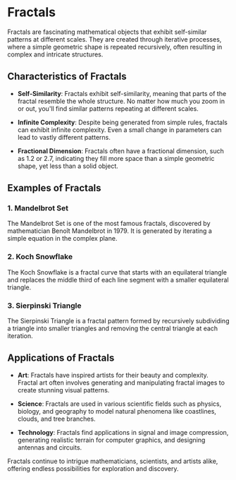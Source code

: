 # Fractals

Fractals are fascinating mathematical objects that exhibit self-similar patterns at different scales. They are created through iterative processes, where a simple geometric shape is repeated recursively, often resulting in complex and intricate structures.

## Characteristics of Fractals

- **Self-Similarity**: Fractals exhibit self-similarity, meaning that parts of the fractal resemble the whole structure. No matter how much you zoom in or out, you'll find similar patterns repeating at different scales.

- **Infinite Complexity**: Despite being generated from simple rules, fractals can exhibit infinite complexity. Even a small change in parameters can lead to vastly different patterns.

- **Fractional Dimension**: Fractals often have a fractional dimension, such as 1.2 or 2.7, indicating they fill more space than a simple geometric shape, yet less than a solid object.

## Examples of Fractals

### 1. Mandelbrot Set

The Mandelbrot Set is one of the most famous fractals, discovered by mathematician Benoît Mandelbrot in 1979. It is generated by iterating a simple equation in the complex plane.

### 2. Koch Snowflake

The Koch Snowflake is a fractal curve that starts with an equilateral triangle and replaces the middle third of each line segment with a smaller equilateral triangle.

### 3. Sierpinski Triangle

The Sierpinski Triangle is a fractal pattern formed by recursively subdividing a triangle into smaller triangles and removing the central triangle at each iteration.

## Applications of Fractals

- **Art**: Fractals have inspired artists for their beauty and complexity. Fractal art often involves generating and manipulating fractal images to create stunning visual patterns.

- **Science**: Fractals are used in various scientific fields such as physics, biology, and geography to model natural phenomena like coastlines, clouds, and tree branches.

- **Technology**: Fractals find applications in signal and image compression, generating realistic terrain for computer graphics, and designing antennas and circuits.

Fractals continue to intrigue mathematicians, scientists, and artists alike, offering endless possibilities for exploration and discovery.

